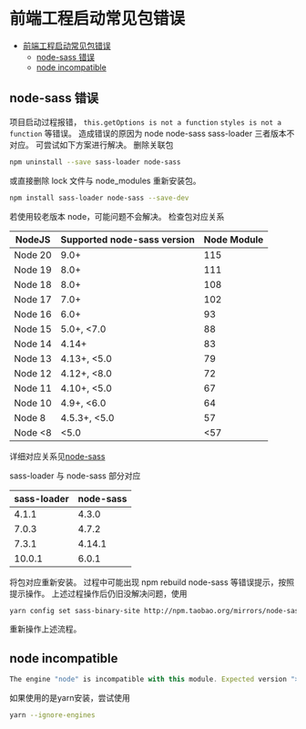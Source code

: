 # 前端工程启动常见包错误

<!-- @import "[TOC]" {cmd="toc" depthFrom=1 depthTo=6 orderedList=false} -->

<!-- code_chunk_output -->

- [前端工程启动常见包错误](#前端工程启动常见包错误)
  - [node-sass 错误](#node-sass-错误)
  - [node incompatible](#node-incompatible)

<!-- /code_chunk_output -->

## node-sass 错误

项目启动过程报错，
`this.getOptions is not a function`
`styles is not a function`
等错误。
造成错误的原因为
node node-sass sass-loader 三者版本不对应。
可尝试如下方案进行解决。
删除关联包

```sh
npm uninstall --save sass-loader node-sass
```

或直接删除 lock 文件与 node_modules
重新安装包。

```sh
npm install sass-loader node-sass --save-dev
```

若使用较老版本 node，可能问题不会解决。
检查包对应关系

| NodeJS  | Supported node-sass version | Node Module |
| ------- | --------------------------- | ----------- |
| Node 20 | 9.0+                        | 115         |
| Node 19 | 8.0+                        | 111         |
| Node 18 | 8.0+                        | 108         |
| Node 17 | 7.0+                        | 102         |
| Node 16 | 6.0+                        | 93          |
| Node 15 | 5.0+, <7.0                  | 88          |
| Node 14 | 4.14+                       | 83          |
| Node 13 | 4.13+, <5.0                 | 79          |
| Node 12 | 4.12+, <8.0                 | 72          |
| Node 11 | 4.10+, <5.0                 | 67          |
| Node 10 | 4.9+, <6.0                  | 64          |
| Node 8  | 4.5.3+, <5.0                | 57          |
| Node <8 | <5.0                        | <57         |

详细对应关系见[node-sass](https://github.com/sass/node-sass)

sass-loader 与 node-sass 部分对应

| sass-loader | node-sass |
| ----------- | --------- |
| 4.1.1       | 4.3.0     |
| 7.0.3       | 4.7.2     |
| 7.3.1       | 4.14.1    |
| 10.0.1      | 6.0.1     |

将包对应重新安装。
过程中可能出现 npm rebuild node-sass 等错误提示，按照提示操作。
上述过程操作后仍旧没解决问题，使用

```sh
yarn config set sass-binary-site http://npm.taobao.org/mirrors/node-sass
```

重新操作上述流程。


## node incompatible

```js
The engine "node" is incompatible with this module. Expected version ">= 16". Got "14.17.0"
```
如果使用的是yarn安装，尝试使用

```sh
yarn --ignore-engines
```

